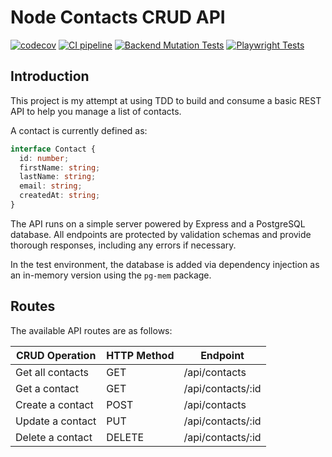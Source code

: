 # Node Contacts CRUD API

[![codecov](https://codecov.io/github/simonrevill/node-contacts-crud-api/branch/main/graph/badge.svg?token=QTB4X3Y34Y)](https://codecov.io/github/simonrevill/node-contacts-crud-api)
[![CI pipeline](https://github.com/simonrevill/node-contacts-crud-api/actions/workflows/backend_qa.yml/badge.svg?branch=main)](https://github.com/simonrevill/node-contacts-crud-api/actions/workflows/backend_qa.yml)
[![Backend Mutation Tests](https://github.com/simonrevill/node-contacts-crud-api/actions/workflows/backend_qa_mutation.yml/badge.svg)](https://github.com/simonrevill/node-contacts-crud-api/actions/workflows/backend_qa_mutation.yml)
[![Playwright Tests](https://github.com/simonrevill/node-contacts-crud-api/actions/workflows/e2e_qa.yml/badge.svg)](https://github.com/simonrevill/node-contacts-crud-api/actions/workflows/e2e_qa.yml)

## Introduction

This project is my attempt at using TDD to build and consume a basic REST API to help you manage a list of contacts.

A contact is currently defined as:

```ts
interface Contact {
  id: number;
  firstName: string;
  lastName: string;
  email: string;
  createdAt: string;
}
```

The API runs on a simple server powered by Express and a PostgreSQL database. All endpoints are protected by validation schemas and provide thorough responses, including any errors if necessary.

In the test environment, the database is added via dependency injection as an in-memory version using the `pg-mem` package.

## Routes

The available API routes are as follows:

| CRUD Operation   | HTTP Method | Endpoint          |
| ---------------- | ----------- | ----------------- |
| Get all contacts | GET         | /api/contacts     |
| Get a contact    | GET         | /api/contacts/:id |
| Create a contact | POST        | /api/contacts     |
| Update a contact | PUT         | /api/contacts/:id |
| Delete a contact | DELETE      | /api/contacts/:id |
